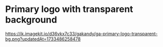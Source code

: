 # Primary logo with transparent background

https://ik.imagekit.io/d36vkx7c33/gakandy/ga-primary-logo-transparent-bg.png?updatedAt=1733486258478

